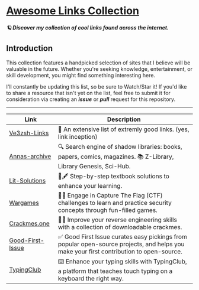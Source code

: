 # [Awesome Links Collection](https://github.com/SoulThy/cool-links/)

***🪐 Discover my collection of cool links found across the internet.***

## Introduction

This collection features a handpicked selection of sites that I believe will be valuable in the future. Whether you're seeking knowledge, entertainment, or skill development, you might find something interesting here. 

I'll constantly be updating this list, so be sure to Watch/Star it! If you'd like to share a resource that isn't yet on the list, feel free to submit it for consideration via creating an ***issue*** or ***pull*** request for this repository.

---
Link | Description 
 --- | --- 
 [Ve3zsh-Links](https://ve3zsh.ca/links/index.html) | 📒 An extensive list of extremly good links. (yes, link inception)
 [Annas-archive](https://annas-archive.org/) | 🔍 Search engine of shadow libraries: books, papers, comics, magazines. 📚 Z-Library, Library Genesis, Sci-Hub.
 [Lit-Solutions](https://www.litsolutions.org/) | 📓🖋️ Step-by-step textbook solutions to enhance your learning.
 [Wargames](https://overthewire.org/wargames/) | 👨‍💻 Engage in Capture The Flag (CTF) challenges to learn and practice security concepts through fun-filled games.
 [Crackmes.one](https://crackmes.one/) | 👨‍💻 Improve your reverse engineering skills with a collection of downloadable crackmes.
 [Good-First-Issue](https://goodfirstissue.dev/) | ✅ Good First Issue curates easy pickings from popular open-source projects, and helps you make your first contribution to open-source. 
 [TypingClub](https://www.typingclub.com/) | ⌨️ Enhance your typing skills with TypingClub, a platform that teaches touch typing on a keyboard the right way. 
